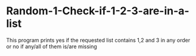 # Random-1-Check-if-1-2-3-are-in-a-list
This program prints yes if the requested list contains 1,2 and 3 in any order or no if any/all of them is/are missing

